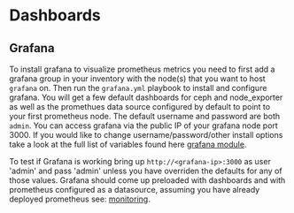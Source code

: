 # Dashboards

## Grafana

To install grafana to visualize prometheus metrics you need to first add a grafana group in your inventory
with the node(s) that you want to host `grafana` on.  Then run the `grafana.yml` playbook to install and
configure grafana.  You will get a few default dashboards for ceph and node_exporter as well as the
promethues data source configured by default to point to your first prometheus node.  The default
username and password are both `admin`.  You can access grafana via the public IP of your grafana node
port 3000.  If you would like to change username/password/other install options take a look at the full
list of variables found here [grafana module](https://github.com/ansiblebit/grafana/blob/2.14.2/defaults/main.yml).

To test if Grafana is working bring up `http://<grafana-ip>:3000` as user 'admin' and pass 'admin' unless
you have overriden the defaults for any of those values.  Grafana should come up preloaded with dashboards
and with prometheus configured as a datasource, assuming you have already deployed prometheus see: [monitoring](monitoring.md).

